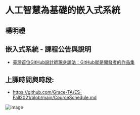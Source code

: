 # 人工智慧為基礎的嵌入式系統

## 楊明禮

## 嵌入式系統 - 課程公告與說明

* [臺灣首位GitHub設計師現身說法：GitHub就是開發者的作品集](https://www.ithome.com.tw/news/95284)

## 上課時間與時段:

* https://github.com/Grace-TA/ES-Fall2021/blob/main/CourceSchedule.md

![image](https://user-images.githubusercontent.com/89304181/130322079-320e83df-63ba-4da2-82bc-f409fc4c2d05.png)

